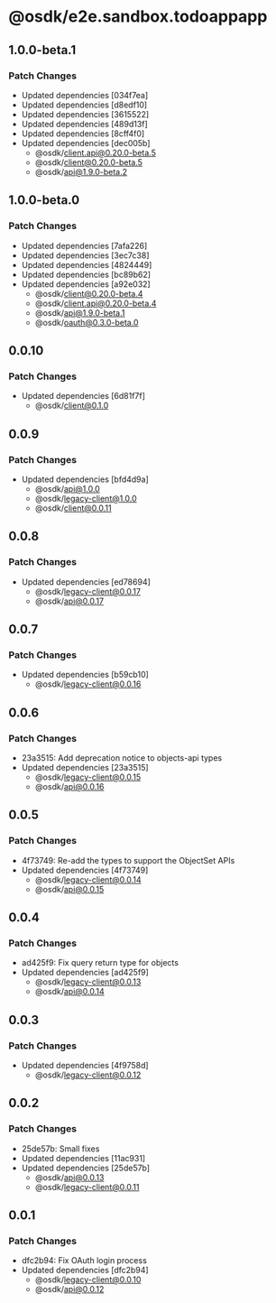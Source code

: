 # @osdk/e2e.sandbox.todoappapp

## 1.0.0-beta.1

### Patch Changes

- Updated dependencies [034f7ea]
- Updated dependencies [d8edf10]
- Updated dependencies [3615522]
- Updated dependencies [489d13f]
- Updated dependencies [8cff4f0]
- Updated dependencies [dec005b]
  - @osdk/client.api@0.20.0-beta.5
  - @osdk/client@0.20.0-beta.5
  - @osdk/api@1.9.0-beta.2

## 1.0.0-beta.0

### Patch Changes

- Updated dependencies [7afa226]
- Updated dependencies [3ec7c38]
- Updated dependencies [4824449]
- Updated dependencies [bc89b62]
- Updated dependencies [a92e032]
  - @osdk/client@0.20.0-beta.4
  - @osdk/client.api@0.20.0-beta.4
  - @osdk/api@1.9.0-beta.1
  - @osdk/oauth@0.3.0-beta.0

## 0.0.10

### Patch Changes

- Updated dependencies [6d81f7f]
  - @osdk/client@0.1.0

## 0.0.9

### Patch Changes

- Updated dependencies [bfd4d9a]
  - @osdk/api@1.0.0
  - @osdk/legacy-client@1.0.0
  - @osdk/client@0.0.11

## 0.0.8

### Patch Changes

- Updated dependencies [ed78694]
  - @osdk/legacy-client@0.0.17
  - @osdk/api@0.0.17

## 0.0.7

### Patch Changes

- Updated dependencies [b59cb10]
  - @osdk/legacy-client@0.0.16

## 0.0.6

### Patch Changes

- 23a3515: Add deprecation notice to objects-api types
- Updated dependencies [23a3515]
  - @osdk/legacy-client@0.0.15
  - @osdk/api@0.0.16

## 0.0.5

### Patch Changes

- 4f73749: Re-add the types to support the ObjectSet APIs
- Updated dependencies [4f73749]
  - @osdk/legacy-client@0.0.14
  - @osdk/api@0.0.15

## 0.0.4

### Patch Changes

- ad425f9: Fix query return type for objects
- Updated dependencies [ad425f9]
  - @osdk/legacy-client@0.0.13
  - @osdk/api@0.0.14

## 0.0.3

### Patch Changes

- Updated dependencies [4f9758d]
  - @osdk/legacy-client@0.0.12

## 0.0.2

### Patch Changes

- 25de57b: Small fixes
- Updated dependencies [11ac931]
- Updated dependencies [25de57b]
  - @osdk/api@0.0.13
  - @osdk/legacy-client@0.0.11

## 0.0.1

### Patch Changes

- dfc2b94: Fix OAuth login process
- Updated dependencies [dfc2b94]
  - @osdk/legacy-client@0.0.10
  - @osdk/api@0.0.12
